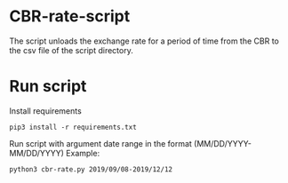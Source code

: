 # CBR-rate-script
<p>The script unloads the exchange rate for a period 
of time from the CBR to the csv file of the script directory.</p>

# Run script
<p>Install requirements</p>
<pre><code>pip3 install -r requirements.txt</pre></code>
<p>Run script with argument date range in the format (MM/DD/YYYY-MM/DD/YYYY)  
Example:</p> </p> 
<pre><code>python3 cbr-rate.py 2019/09/08-2019/12/12</code></pre>
